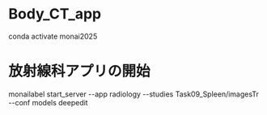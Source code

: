 # Body_CT_app
 
conda activate monai2025

# 放射線科アプリの開始
monailabel start_server --app radiology --studies Task09_Spleen/imagesTr --conf models deepedit